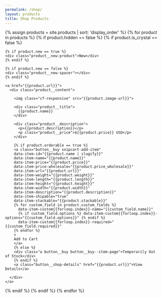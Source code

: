 ```yaml
---
permalink: /shop/
layout: products
title: Shop Products
---
```


{% assign products = site.products | sort: 'display_order' %}
{% for product in products %}
{% if product.hidden == false %}
{% if product.is_crystal == false %}

<div class="product {% if product.cell_layout == "small" %}product--small{% endif %}">

  <div class="product__container">

    {% if product.new == true %}
    <div class="product__new-product">New</div>
    {% endif %}

    {% if product.new == false %}
    <div class="product__new-spacer"></div>
    {% endif %}

    <a href="{{product.url}}">
      <div class="product__content">

        <img class="cf-responsive" src="{{product.image-url}}">

        <div class="product__title">
          {{product.name}}
        </div>

        <div class="product__description">
          <p>{{product.description}}</p>
          <p class="product__price">${{product.price}} USD</p>
        </div>

        {% if product.orderable == true %}
        <a class="button__buy snipcart-add-item"
        data-item-id="{{product.name | slugify}}"
        data-item-name="{{product.name}}"
        data-item-price="{{product.price}}"
        data-item-price-wholesale="{{product.price_wholesale}}"
        data-item-url="{{product.url}}"
        data-item-weight="{{product.weight}}"
        data-item-length="{{product.length}}"
        data-item-height="{{product.height}}"
        data-item-width="{{product.width}}"
        data-item-description="{{product.description}}"
        data-item-shipable="true"
        data-item-stackable="{{product.stackable}}"
        {% for custom_field in product.custom_fields %}
          data-item-custom{{forloop.index}}-name="{{custom_field.name}}"
          {% if custom_field.options %} data-item-custom{{forloop.index}}-options="{{custom_field.options}}" {% endif %}
          data-item-custom{{forloop.index}}-required="{{custom_field.required}}"
        {% endfor %}
        >
        Add to Cart
        </a>
        {% else %}
        <div class="a button__buy button__buy--item-page">Temporarily Out of Stock</div>
        {% endif %}
        <a class="button__shop-details" href="{{product.url}}">View Details</a>

      </div>
    </a>

  </div>

</div>
{% endif %}
{% endif %}
{% endfor %}

